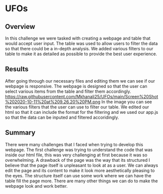 # UFOs
## Overview
In this challenge we were tasked with creating a webpage and table that would accept user input. The table was used to allow users to filter the data so that there could be a in-depth analysis. We added various filters to our table to make it as detailed as possible to provide the best user experience. 
## Results 
After going through our necessary files and editing them we can see if our webpage is responsive. The webpage is designed so that the user can select various items from the table and filter them accordingly. https://raw.githubusercontent.com/Mkhanali25/UFOs/main/Screen%20Shot%202020-10-11%20at%209.26.20%20PM.png In the image you can see the various filters that the user can use to filter our table. We edited our html so that it can include the format for the filtering and we used our app.js so that the data can be inputed and filtered accoridingly.
## Summary
There were many challenges that I faced when trying to develop this webpage. The first challenge was trying to understand the code that was inside our html file, this was very challenging at first because it was so overwhelming. A drawback of the page was the way that its structured I believe that the page itself is unpleasant to look at as a user. We can always edit the page and its content to make it look more aesthetically pleasing to the eyes. The structure itself can use some work where we can have the table fill the page more. There are many other things we can do to make the webpage look and work better.

